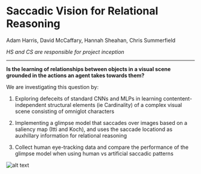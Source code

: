 Saccadic Vision for Relational Reasoning
===

Adam Harris, David McCaffary, Hannah Sheahan, Chris Summerfield

_HS and CS are responsible for project inception_

---

**Is the learning of relationships between objects in a visual scene grounded in the actions an agent takes towards them?**

We are investigating this question by:

1) Exploring defeceits of standard CNNs and MLPs in learning contentent-independent structural elements (ie Cardinality) of a complex visual scene consisting of omniglot characters 

2) Implementing a glimpse model that saccades over images based on a saliency map (Itti and Koch), and uses the saccade locationd as auxhillary information for relational reasoning 

3) Collect human eye-tracking data and compare the performance of the glimpse model when using human vs artificial saccadic patterns

 ![alt text](https://github.com/adamharris95/AllSeeingEye/blob/master/eye.jpg)
